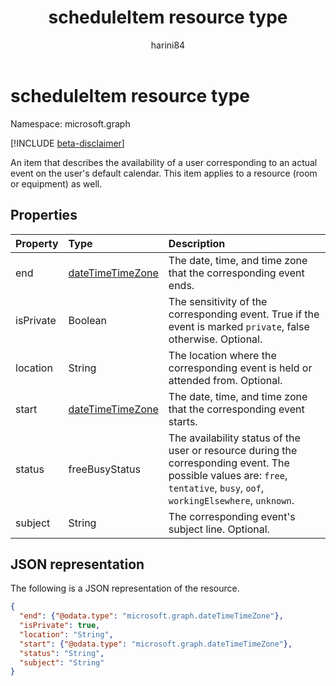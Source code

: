 ﻿---
title: "scheduleItem resource type"
description: "An item that describes the availability of a user corresponding to an actual event on the user's default calendar. This item applies to a resource as well."
localization_priority: Normal
doc_type: resourcePageType
ms.prod: "microsoft-teams"
author: "harini84"
---

# scheduleItem resource type

Namespace: microsoft.graph

 [!INCLUDE [beta-disclaimer](../../includes/beta-disclaimer.md)]

An item that describes the availability of a user corresponding to an actual event on the user's default calendar. This item applies to a resource (room or equipment) as well.

## Properties

| Property  | Type                                    | Description                                                                                                                                                                 |
| :-------- | :-------------------------------------- | :-------------------------------------------------------------------------------------------------------------------------------------------------------------------------- |
| end       | [dateTimeTimeZone](datetimetimezone.md) | The date, time, and time zone that the corresponding event ends.                                                                                                            |
| isPrivate | Boolean                                 | The sensitivity of the corresponding event. True if the event is marked `private`, false otherwise. Optional.                                                               |
| location  | String                                  | The location where the corresponding event is held or attended from. Optional.                                                                                              |
| start     | [dateTimeTimeZone](datetimetimezone.md) | The date, time, and time zone that the corresponding event starts.                                                                                                          |
| status    | freeBusyStatus                          | The availability status of the user or resource during the corresponding event. The possible values are: `free`, `tentative`, `busy`, `oof`, `workingElsewhere`, `unknown`. |
| subject   | String                                  | The corresponding event's subject line. Optional.                                                                                                                           |

## JSON representation

The following is a JSON representation of the resource.

<!-- {
  "blockType": "resource",
  "optionalProperties": [
    "isPrivate",
    "location",
    "subject"
  ],
  "@odata.type": "microsoft.graph.scheduleItem"
}-->

```json
{
  "end": {"@odata.type": "microsoft.graph.dateTimeTimeZone"},
  "isPrivate": true,
  "location": "String",
  "start": {"@odata.type": "microsoft.graph.dateTimeTimeZone"},
  "status": "String",
  "subject": "String"
}

```

<!-- uuid: 8fcb5dbc-d5aa-4681-8e31-b001d5168d79
2015-10-25 14:57:30 UTC -->

<!--
{
  "type": "#page.annotation",
  "description": "scheduleItem resource",
  "keywords": "",
  "section": "documentation",
  "tocPath": "",
  "suppressions": []
}
-->
